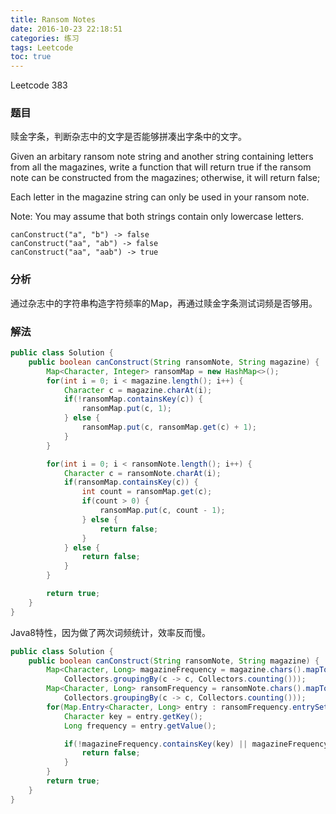 ```yaml
---
title: Ransom Notes
date: 2016-10-23 22:18:51
categories: 练习
tags: Leetcode
toc: true
---
```


Leetcode 383

### 题目

赎金字条，判断杂志中的文字是否能够拼凑出字条中的文字。

Given an arbitary ransom note string and another string containing letters from all the magazines, write a function that will return true if the ransom note can be constructed from the magazines; otherwise, it will return false;

Each letter in the magazine string can only be used in your ransom note.

Note:
You may assume that both strings contain only lowercase letters.

```
canConstruct("a", "b") -> false
canConstruct("aa", "ab") -> false
canConstruct("aa", "aab") -> true
```

### 分析

通过杂志中的字符串构造字符频率的Map，再通过赎金字条测试词频是否够用。

### 解法

```java
public class Solution {
    public boolean canConstruct(String ransomNote, String magazine) {
        Map<Character, Integer> ransomMap = new HashMap<>();
        for(int i = 0; i < magazine.length(); i++) {
            Character c = magazine.charAt(i);
            if(!ransomMap.containsKey(c)) {
                ransomMap.put(c, 1);
            } else {
                ransomMap.put(c, ransomMap.get(c) + 1);
            }
        }

        for(int i = 0; i < ransomNote.length(); i++) {
            Character c = ransomNote.charAt(i);
            if(ransomMap.containsKey(c)) {
                int count = ransomMap.get(c);
                if(count > 0) {
                    ransomMap.put(c, count - 1);
                } else {
                    return false;
                }
            } else {
                return false;
            }
        }

        return true;
    }
}
```

Java8特性，因为做了两次词频统计，效率反而慢。

```java
public class Solution {
    public boolean canConstruct(String ransomNote, String magazine) {
        Map<Character, Long> magazineFrequency = magazine.chars().mapToObj(i -> (char)i).collect(
            Collectors.groupingBy(c -> c, Collectors.counting()));
        Map<Character, Long> ransomFrequency = ransomNote.chars().mapToObj(i -> (char)i).collect(
            Collectors.groupingBy(c -> c, Collectors.counting()));
        for(Map.Entry<Character, Long> entry : ransomFrequency.entrySet()) {
            Character key = entry.getKey();
            Long frequency = entry.getValue();

            if(!magazineFrequency.containsKey(key) || magazineFrequency.get(key) < frequency) {
                return false;
            }
        }
        return true;
    }
}
```